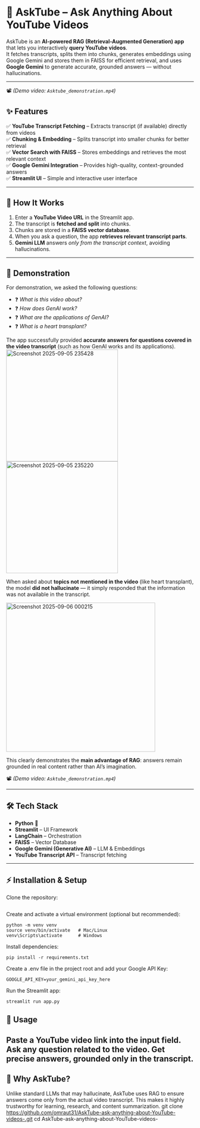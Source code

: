 # 🎥 AskTube – Ask Anything About YouTube Videos  

AskTube is an **AI-powered RAG (Retrieval-Augmented Generation) app** that lets you interactively **query YouTube videos**.  
It fetches transcripts, splits them into chunks, generates embeddings using Google Gemini and stores them in FAISS for efficient retrieval, and uses **Google Gemini** to generate accurate, grounded answers — without hallucinations.  

---
📽️ *(Demo video: `Asktube_demonstration.mp4`)*  






## ✨ Features  

✅ **YouTube Transcript Fetching** – Extracts transcript (if available) directly from videos  
✅ **Chunking & Embedding** – Splits transcript into smaller chunks for better retrieval  
✅ **Vector Search with FAISS** – Stores embeddings and retrieves the most relevant context  
✅ **Google Gemini Integration** – Provides high-quality, context-grounded answers  
✅ **Streamlit UI** – Simple and interactive user interface  

---

## 🚀 How It Works  

1. Enter a **YouTube Video URL** in the Streamlit app.  
2. The transcript is **fetched and split** into chunks.  
3. Chunks are stored in a **FAISS vector database**.  
4. When you ask a question, the app **retrieves relevant transcript parts**.  
5. **Gemini LLM** answers *only from the transcript context*, avoiding hallucinations.  

---

## 🧪 Demonstration  

For demonstration, we asked the following questions:  

- ❓ *What is this video about?*  
- ❓ *How does GenAI work?*  
- ❓ *What are the applications of GenAI?*  
- ❓ *What is a heart transplant?*  

The app successfully provided **accurate answers for questions covered in the video transcript** (such as how GenAI works and its applications).  
<img width="300" height="300" alt="Screenshot 2025-09-05 235428" src="https://github.com/user-attachments/assets/79440577-f43f-4169-8564-4a8012b8745d" />
<img width="300" height="300" alt="Screenshot 2025-09-05 235220" src="https://github.com/user-attachments/assets/af91ba03-338c-4d0c-8cb5-49e28e3ffc21" />





When asked about **topics not mentioned in the video** (like heart transplant), the model **did not hallucinate** — it simply responded that the information was not available in the transcript.  





<img width="400" height="400" alt="Screenshot 2025-09-06 000215" src="https://github.com/user-attachments/assets/52d61f70-19a5-4f98-a886-52469fc163ea" />





This clearly demonstrates the **main advantage of RAG**: answers remain grounded in real content rather than AI’s imagination.  

📽️ *(Demo video: `Asktube_demonstration.mp4`)*  

---

## 🛠️ Tech Stack  

- **Python** 🐍  
- **Streamlit** – UI Framework  
- **LangChain** – Orchestration  
- **FAISS** – Vector Database  
- **Google Gemini (Generative AI)** – LLM & Embeddings  
- **YouTube Transcript API** – Transcript fetching  

---

## ⚡ Installation & Setup  

Clone the repository:  

```bash
```
Create and activate a virtual environment (optional but recommended):
```
python -m venv venv
source venv/bin/activate   # Mac/Linux
venv\Scripts\activate      # Windows
```
Install dependencies:
```
pip install -r requirements.txt
```
Create a .env file in the project root and add your Google API Key:
```
GOOGLE_API_KEY=your_gemini_api_key_here
```
Run the Streamlit app:
```
streamlit run app.py
```
## 📌 Usage

Paste a YouTube video link into the input field.
Ask any question related to the video.
Get precise answers, grounded only in the transcript.
---
## 🌟 Why AskTube?
Unlike standard LLMs that may hallucinate, AskTube uses RAG to ensure answers come only from the actual video transcript.
This makes it highly trustworthy for learning, research, and content summarization.
git clone https://github.com/omraut31/AskTube-ask-anything-about-YouTube-videos-.git
cd AskTube-ask-anything-about-YouTube-videos-
